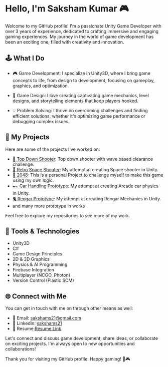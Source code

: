 # Hello, I'm Saksham Kumar 🎮

Welcome to my GitHub profile! I'm a passionate Unity Game Developer with over 3 years of experience, dedicated to crafting immersive and engaging gaming experiences. My journey in the world of game development has been an exciting one, filled with creativity and innovation.

## 🕹️ What I Do

- 🎮 Game Development: I specialize in Unity3D, where I bring game concepts to life, from design to development, focusing on gameplay, graphics, and optimization.

- 🧩 Game Design: I love creating captivating game mechanics, level designs, and storytelling elements that keep players hooked.

- 💡 Problem Solving: I thrive on overcoming challenges and finding efficient solutions, whether it's optimizing game performance or debugging complex issues.

## 🚀 My Projects

Here are some of the projects I've worked on:

- [🔫 Top Down Shooter](https://github.com/sakshams21/TopDownShooter): Top down shooter with wave based clearance challenge.
- [🚀 Retro Space Shooter](https://github.com/sakshams21/Space_Retro_Shooter): My attempt at creating Space shooter in Unity.
- [🎲 2048](https://github.com/sakshams21/Challenge-2048): This is a personal Project to challenge myself to make this game using my own logic.
- [🏎️ Car Handling Prototype](https://github.com/sakshams21/CarDrivingPrototype): My attempt at creating Arcade car physics in Unity.
- [🐈 Rengar Prototype](https://github.com/sakshams21/RengarPrototype):  My attempt at creating Rengar Mechanics in Unity.
- and many more prototype in works

Feel free to explore my repositories to see more of my work.

## 🔧 Tools & Technologies

- Unity3D
- C#
- Game Design Principles
- 2D & 3D Graphics
- Physics & AI Programming
- Firebase Integration
- Multiplayer (NCGO, Photon)
- Version Control (Plastic SCM)

## 🌐 Connect with Me

You can get in touch with me on through other means as well:

- 📧 Email: sakshams21@gmail.com
- 💼 LinkedIn: [sakshams21](https://www.linkedin.com/in/sakshams21/)
- 📄 Resume:[Resume Link](https://drive.google.com/file/d/1wUtS-eK_ucPcjlbTWrp_1wpTpx355CG9/view?usp=drive_link)

Let's connect and discuss game development, share ideas, or collaborate on exciting projects. I'm always open to new opportunities and collaborations!

Thank you for visiting my GitHub profile. Happy gaming! 🚀🎮
